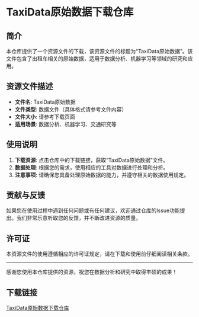 # TaxiData原始数据下载仓库

## 简介

本仓库提供了一个资源文件的下载，该资源文件的标题为“TaxiData原始数据”。该文件包含了出租车相关的原始数据，适用于数据分析、机器学习等领域的研究和应用。

## 资源文件描述

- **文件名**: TaxiData原始数据
- **文件类型**: 数据文件（具体格式请参考文件内容）
- **文件大小**: 请参考下载页面
- **适用场景**: 数据分析、机器学习、交通研究等

## 使用说明

1. **下载资源**: 点击仓库中的下载链接，获取“TaxiData原始数据”文件。
2. **数据处理**: 根据您的需求，使用相应的工具对数据进行处理和分析。
3. **注意事项**: 请确保您具备处理原始数据的能力，并遵守相关的数据使用规定。

## 贡献与反馈

如果您在使用过程中遇到任何问题或有任何建议，欢迎通过仓库的Issue功能提出。我们非常乐意听取您的反馈，并不断改进资源的质量。

## 许可证

本资源文件的使用遵循相应的许可证规定，请在下载和使用前仔细阅读相关条款。

---

感谢您使用本仓库提供的资源，祝您在数据分析和研究中取得丰硕的成果！

## 下载链接

[TaxiData原始数据下载仓库](https://pan.quark.cn/s/ac4c4859cb96)